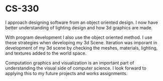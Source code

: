 # CS-330

I approach designing software from an object oriented design. I now have better understanding of lighting design and how 3d graphics are made.

With program development I also use the object oriented method. I use these strategies when developing my 3d Scene. Iteration was imporant in development of my 3d scene by checking the meshes, materials, lighting, and textures added to the world space. 

Computation graphics and visualization is an important part of understanding the visual side of computer science. I look forward to applying this to my future projects and works assignments. 
